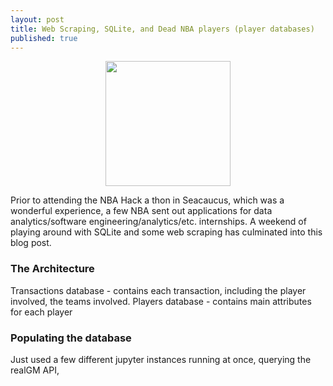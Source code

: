 ```yaml
---
layout: post
title: Web Scraping, SQLite, and Dead NBA players (player databases)
published: true
---
```


<p align="center">
<img src="https://raymondhfeng.github.io/images/nba-hackathon.jpeg" align="middle" width="200">
</p>

Prior to attending the NBA Hack a thon in Seacaucus, which was a wonderful experience, a few NBA sent out applications for data analytics/software engineering/analytics/etc. internships. A weekend of playing around with SQLite and some web scraping has culminated into this blog post. 

<h3>The Architecture</h3>
Transactions database - contains each transaction, including the player involved, the teams involved.
Players database - contains main attributes for each player

<h3>Populating the database</h3>
Just used a few different jupyter instances running at once, querying the realGM API, 
